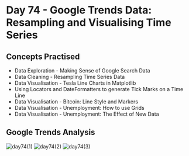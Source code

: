# Day 74 - Google Trends Data: Resampling and Visualising Time Series
## Concepts Practised
- Data Exploration - Making Sense of Google Search Data
- Data Cleaning - Resampling Time Series Data
- Data Visualisation - Tesla Line Charts in Matplotlib
- Using Locators and DateFormatters to generate Tick Marks on a Time Line
- Data Visualisation - Bitcoin: Line Style and Markers
- Data Visualisation - Unemployment: How to use Grids
- Data Visualisation - Unemployment: The Effect of New Data
## Google Trends Analysis
![day74(1)](https://user-images.githubusercontent.com/98851253/166164014-eae704af-fecd-4929-bdc6-4ebb2aff1fda.png)
![day74(2)](https://user-images.githubusercontent.com/98851253/166164015-26373f1e-3311-4383-9f87-3f76b93a27d6.png)
![day74(3)](https://user-images.githubusercontent.com/98851253/166164016-38ebacd2-4622-49fb-a916-8bc90bcebddd.png)
